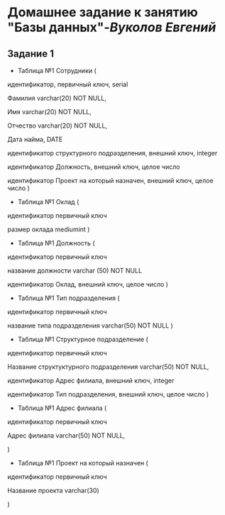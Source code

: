 # **Домашнее задание к занятию "Базы данных"**-***Вуколов Евгений***

## **Задание 1**

- Таблица №1 Сотрудники (

идентификатор, первичный ключ, serial

Фамилия  varchar(20) NOT NULL,

Имя      varchar(20) NOT NULL,

Отчество varchar(20) NOT NULL,

Дата найма, DATE

идентификатор структурного подразделения, внешний ключ, integer

идентификатор Должность, внешний ключ, целое число 

идентификатор Проект на который назначен, внешний ключ, целое число )


- Таблица №1 Оклад (

идентификатор первичный ключ
 
размер оклада mediumint )


- Таблица №1 Должность (

идентификатор первичный ключ

название должности varchar (50) NOT NULL

идентификатор Оклад, внешний ключ, целое число )


- Таблица №1 Тип подразделения (

идентификатор первичный ключ

название типа подразделения varchar(50) NOT NULL )



- Таблица №1 Структурное подразделение (

идентификатор  первичный ключ

Название структуктурного подразделения varchar(50) NOT NULL,

идентификатор Адрес филиала, внешний ключ, integer

идентификатор Тип подразделения, внешний ключ, целое число )



- Таблица №1 Адрес филиала (

идентификатор первичный ключ

Адрес филиала varchar(50) NOT NULL,

 )


- Таблица №1 Проект на который назначен (

идентификатор первичный ключ
 
Название проекта varchar(30)

 )





 
